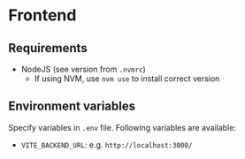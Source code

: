 # Frontend

## Requirements

- NodeJS (see version from `.nvmrc`)
  - If using NVM, use `nvm use` to install correct version

## Environment variables

Specify variables in `.env` file. Following variables are available:

- `VITE_BACKEND_URL`: e.g. `http://localhost:3000/`
